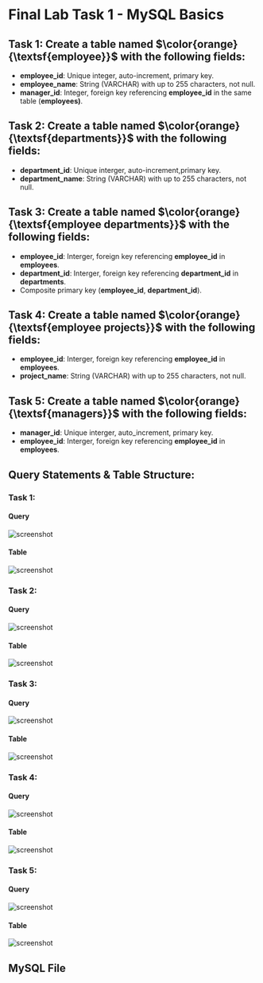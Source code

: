 # Final Lab Task 1 - MySQL Basics

## Task 1: Create a table named $\color{orange}{\textsf{employee}}$ with the following fields:
- **employee_id**: Unique integer, auto-increment, primary key.
- **employee_name**: String (VARCHAR) with up to 255 characters, not null.
- **manager_id**: Integer, foreign key referencing **employee_id** in the same table (**employees)**.
## Task 2: Create a table named $\color{orange}{\textsf{departments}}$ with the following fields:
- **department_id**: Unique interger, auto-increment,primary key.
- **department_name**: String (VARCHAR) with up to 255 characters, not null.
## Task 3: Create a table named $\color{orange}{\textsf{employee departments}}$ with the following fields:
- **employee_id**: Interger, foreign key referencing **employee_id** in **employees**.
- **department_id**: Interger, foreign key referencing **department_id** in **departments**.
- Composite primary key (**employee_id**, **department_id**).
## Task 4: Create a table named $\color{orange}{\textsf{employee projects}}$ with the following fields:
- **employee_id**: Interger, foreign key referencing **employee_id** in **employees**.
- **project_name**: String (VARCHAR) with up to 255 characters, not null.
## Task 5: Create a table named $\color{orange}{\textsf{managers}}$ with the following fields:
- **manager_id**: Unique interger, auto_increment, primary key.
- **employee_id**: Interger, foreign key referencing **employee_id** in **employees**.

## Query Statements & Table Structure:
### Task 1:
#### Query
![screenshot]()
#### Table
![screenshot]()
### Task 2:
#### Query
![screenshot]()
#### Table
![screenshot]()
### Task 3:
#### Query
![screenshot]()
#### Table
![screenshot]()
### Task 4:
#### Query
![screenshot]()
#### Table
![screenshot]()
### Task 5:
#### Query
![screenshot]()
#### Table
![screenshot]()
## MySQL File
